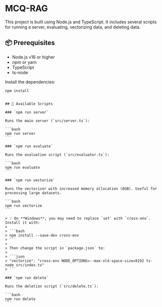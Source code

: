 # MCQ-RAG

This project is built using Node.js and TypeScript. It includes several scripts for running a server, evaluating, vectorizing data, and deleting data.

## 📦 Prerequisites

- Node.js v16 or higher
- npm or yarn
- TypeScript
- ts-node

Install the dependencies:

```bash
npm install
```

````

## 🚀 Available Scripts

### `npm run server`

Runs the main server (`src/server.ts`):

```bash
npm run server
```

### `npm run evaluate`

Runs the evaluation script (`src/evaluator.ts`):

```bash
npm run evaluate
```

### `npm run vectorize`

Runs the vectorizer with increased memory allocation (8GB). Useful for processing large datasets.

```bash
npm run vectorize
```

> 💡 On **Windows**, you may need to replace `set` with `cross-env`. Install it with:
>
> ```bash
> npm install --save-dev cross-env
> ```
>
> Then change the script in `package.json` to:
>
> ```json
> "vectorize": "cross-env NODE_OPTIONS=--max-old-space-size=8192 ts-node src/index.ts"
> ```

### `npm run delete`

Runs the deletion script (`src/delete.ts`):

```bash
npm run delete
```
````
